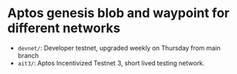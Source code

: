 # Aptos genesis blob and waypoint for different networks

- `devnet/`: Developer testnet, upgraded weekly on Thursday from main branch
- `ait3/`: Aptos Incentivized Testnet 3, short lived testing network.
